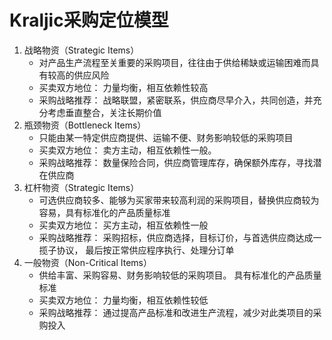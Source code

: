 # Kraljic采购定位模型

1. 战略物资（Strategic Items）
    * 对产品生产流程至关重要的采购项目，往往由于供给稀缺或运输困难而具有较高的供应风险
    * 买卖双方地位： 力量均衡，相互依赖性较高
    * 采购战略推荐： 战略联盟，紧密联系，供应商尽早介入，共同创造，并充分考虑垂直整合，关注长期价值
2. 瓶颈物资（Bottleneck Items）
    * 只能由某一特定供应商提供、运输不便、财务影响较低的采购项目
    * 买卖双方地位： 卖方主动，相互依赖性一般。
    * 采购战略推荐： 数量保险合同，供应商管理库存，确保额外库存，寻找潜在供应商
3. 杠杆物资（Strategic Items）
    * 可选供应商较多、能够为买家带来较高利润的采购项目，替换供应商较为容易，具有标准化的产品质量标准
    * 买卖双方地位： 买方主动，相互依赖性一般
    * 采购战略推荐： 采购招标，供应商选择，目标订价，与首选供应商达成一揽子协议， 最后按正常供应程序执行、处理分订单
4. 一般物资（Non-Critical Items）
    * 供给丰富、采购容易、财务影响较低的采购项目。 具有标准化的产品质量标准
    * 买卖双方地位： 力量均衡，相互依赖性较低
    * 采购战略推荐： 通过提高产品标准和改进生产流程，减少对此类项目的采购投入